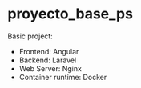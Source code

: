 # proyecto_base_ps
Basic project: 
- Frontend: Angular
- Backend: Laravel
- Web Server: Nginx
- Container runtime: Docker
